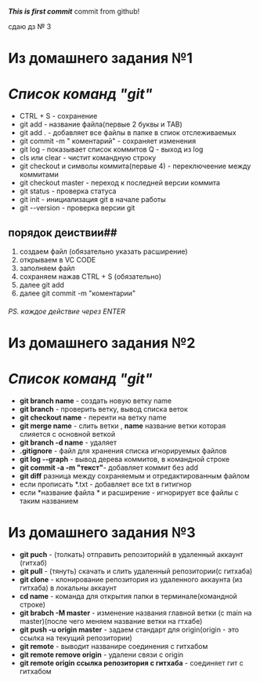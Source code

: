 ***This is first commit***
commit from github!

 сдаю дз № 3

# Из домашнего задания №1
#   *Список команд "git"*
* CTRL + S - сохранение
* git add - название файла(первые 2 буквы и TAB)
* git add . - добавляет все файлы в папке в спиок отслеживаемых 
* git commit -m " коментарий" - cохраняет изменения
* git log - показывает список коммитов
 Q - выход из log
* cls или clear - чистит командную строку
* git checkout и символы коммита(первые 4) - переключеение между коммитами
* git checkout master - переход к последней версии коммита
* git status - проверка статуса
* git init - инициализация git в начале работы
* git --version - проверка версии git
## порядок деиствии##
1. создаем файл (обязательно указать расширение)
2. открываем в VC CODE
3. заполняем файл
4. сохраняем нажав CTRL + S (обязательно)
5. далее git add
6. далее git commit -m "коментарии"

###### PS. каждое действие через ENTER

# Из домашнего задания №2
#   *Список команд "git"*
* __git branch name__ - создать новую ветку name
* __git branch__ - проверить ветку, вывод списка веток
* __git checkout name__ - переити на ветку name
* __git merge name__ - слить ветки , __name__ название ветки которая слияется с основной веткой 
* __git branch -d name__ - удаляет
* __.gitignore__ - файл для хранения списка игнорируемых файлов 
* __git log --graph__ - вывод дерева коммитов, в командной строке
* __git commit -a -m "текст"__- добавляет коммит без add
* __git diff__ разница между сохраняемым и отредактированным файлом
* если прописать *.txt - добавляет все txt в гитигнор
* если *название файла * и расширение - игнорирует все файлы с таким названием

# Из домашнего задания №3

* __git puch__ - (толкать) отправить репозиторийй в удаленный аккаунт (гитхаб)
* __git pull__ - (тянуть) скачать и слить удаленный репозитории(с гитхаба)
* __git clone__ - клонирование репозитория из удаленного аккаунта (из гитхаба) в локальны аккаунт
* __cd name__ - команда для открытия папки в терминале(командной строке) 
* __git brabch -M master__ - изменение названия главной ветки (с main на master)(после чего меняем название ветки на гтхабе)
* __git push -u origin master__ - задаем стандарт для origin(origin - это ссылка на текущий репозитории)
* __git remote__ - выводит названире соединения с гитхабом
* __git remote remove origin__ - удалени связи с origin
* __git remote origin ссылка репозитория с гитхаба__ - соединяет гит с гитхабом 